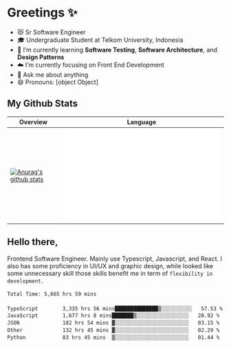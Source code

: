 # Greetings ✨
- 😻 Sr Software Engineer
- 🎓 Undergraduate Student at Telkom University, Indonesia
- 🌱 I’m currently learning **Software Testing**, **Software Architecture**, and **Design Patterns**
- ☁️ I’m currently focusing on Front End Development
- 💬 Ask me about anything
- 😄 Pronouns: [object Object]

## My Github Stats

| Overview | Language |
| --- | --- |
|[![Anurag's github stats](https://github-readme-stats.vercel.app/api?username=abui-am&count_private=true)](https://github.com/anuraghazra/github-readme-stats)|![Language](https://raw.githubusercontent.com/abui-am/stats/c6455f656dfce7acd3951e5ec5b25d72af0b2ee3/generated/languages.svg)|

## Hello there, 
Frontend Software Engineer. 
Mainly use Typescript, Javascript, and React. I also has some proficiency in UI/UX and graphic design, while looked like some unnecessary skill those skills benefit me in term of `flexibility in development.`


<!--START_SECTION:waka-->

```txt
Total Time: 5,665 hrs 59 mins

TypeScript        3,335 hrs 56 mins██████████████▒░░░░░░░░░░   57.53 %
JavaScript        1,677 hrs 8 mins███████▒░░░░░░░░░░░░░░░░░   28.92 %
JSON              182 hrs 54 mins ▓░░░░░░░░░░░░░░░░░░░░░░░░   03.15 %
Other             132 hrs 45 mins ▓░░░░░░░░░░░░░░░░░░░░░░░░   02.29 %
Python            83 hrs 45 mins  ▒░░░░░░░░░░░░░░░░░░░░░░░░   01.44 %
```

<!--END_SECTION:waka-->
